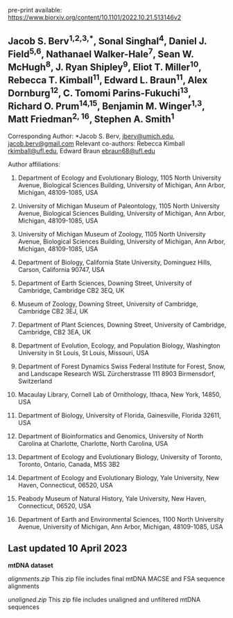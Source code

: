 pre-print available: https://www.biorxiv.org/content/10.1101/2022.10.21.513146v2

## Jacob S. Berv<sup>1,2,3,*</sup>, Sonal Singhal<sup>4</sup>, Daniel J. Field<sup>5,6</sup>, Nathanael Walker-Hale<sup>7</sup>, Sean W. McHugh<sup>8</sup>, J. Ryan Shipley<sup>9</sup>, Eliot T. Miller<sup>10</sup>, Rebecca T. Kimball<sup>11</sup>, Edward L. Braun<sup>11</sup>, Alex Dornburg<sup>12</sup>, C. Tomomi Parins-Fukuchi<sup>13</sup>, Richard O. Prum<sup>14,15</sup>, Benjamin M. Winger<sup>1,3</sup>, Matt Friedman<sup>2, 16</sup>, Stephen A. Smith<sup>1</sup>

Corresponding Author: *Jacob S. Berv, jberv@umich.edu, jacob.berv@gmail.com
Relevant co-authors: Rebecca Kimball rkimball@ufl.edu, Edward Braun ebraun68@ufl.edu

Author affiliations:

1.	Department of Ecology and Evolutionary Biology, 1105 North University Avenue, Biological Sciences Building, University of Michigan, Ann Arbor, Michigan, 48109-1085, USA

2.	University of Michigan Museum of Paleontology, 1105 North University Avenue, Biological Sciences Building, University of Michigan, Ann Arbor, Michigan, 48109-1085, USA

3.	University of Michigan Museum of Zoology, 1105 North University Avenue, Biological Sciences Building, University of Michigan, Ann Arbor, Michigan, 48109-1085, USA

4.	Department of Biology, California State University, Dominguez Hills, Carson, California 90747, USA

5.	Department of Earth Sciences, Downing Street, University of Cambridge, Cambridge CB2 3EQ, UK

6.	Museum of Zoology, Downing Street, University of Cambridge, Cambridge CB2 3EJ, UK

7.	Department of Plant Sciences, Downing Street, University of Cambridge, Cambridge, CB2 3EA, UK

8.	Department of Evolution, Ecology, and Population Biology, Washington University in St Louis, St Louis, Missouri, USA

9.	Department of Forest Dynamics Swiss Federal Institute for Forest, Snow, and Landscape Research WSL Zürcherstrasse 111 8903 Birmensdorf, Switzerland

10.	Macaulay Library, Cornell Lab of Ornithology, Ithaca, New York, 14850, USA

11.	Department of Biology, University of Florida, Gainesville, Florida 32611, USA

12.	Department of Bioinformatics and Genomics, University of North Carolina at Charlotte, Charlotte, North Carolina, USA

13.	Department of Ecology and Evolutionary Biology, University of Toronto, Toronto, Ontario, Canada, M5S 3B2

14.	Department of Ecology and Evolutionary Biology, Yale University, New Haven, Connecticut, 06520, USA

15.	Peabody Museum of Natural History, Yale University, New Haven, Connecticut, 06520, USA

16.	Department of Earth and Environmental Sciences, 1100 North University Avenue, University of Michigan, Ann Arbor, Michigan, 48109-1085, USA


## Last updated 10 April 2023

**mtDNA dataset**

*alignments.zip*
This zip file includes final mtDNA MACSE and FSA sequence alignments

*unaligned.zip*
This zip file includes unaligned and unfiltered mtDNA sequences
